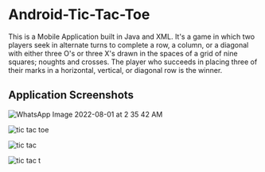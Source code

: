 # Android-Tic-Tac-Toe
 This is a Mobile Application built in Java and XML.
 It's a game in which two players seek in alternate turns to complete a row, a column, or a diagonal with either three O's or three X's drawn in the spaces of a grid of nine squares; noughts and crosses.
The player who succeeds in placing three of their marks in a horizontal, vertical, or diagonal row is the winner.

## Application Screenshots

![WhatsApp Image 2022-08-01 at 2 35 42 AM](https://user-images.githubusercontent.com/107066157/182581855-19de4553-a3b2-44d8-84d4-ace220bc934f.jpeg)

![tic tac toe](https://user-images.githubusercontent.com/107066157/182583510-2c73ccb3-abba-4a1c-be71-03cc22c8f556.jpeg)

![tic tac](https://user-images.githubusercontent.com/107066157/182583533-804c67da-9366-4a03-aad4-5197e657bcd7.jpeg)

![tic tac t](https://user-images.githubusercontent.com/107066157/182583537-979b4140-6c1a-4618-96e4-bb062e7c66a3.jpeg)

